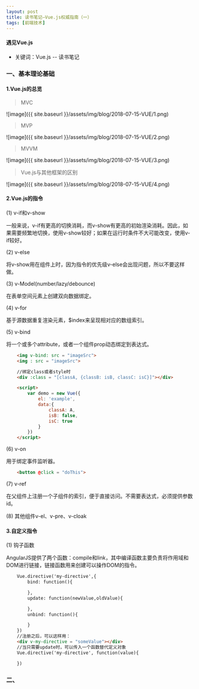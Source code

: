 ```yaml
---
layout: post
title: 读书笔记—Vue.js权威指南（一）
tags: [前端技术]
---
```

#### 遇见Vue.js

* 关键词：Vue.js -- 读书笔记

### 一、基本理论基础

#### 1.Vue.js的总览

> MVC

![image]({{ site.baseurl }}/assets/img/blog/2018-07-15-VUE/1.png)

> MVP

![image]({{ site.baseurl }}/assets/img/blog/2018-07-15-VUE/2.png)

> MVVM

![image]({{ site.baseurl }}/assets/img/blog/2018-07-15-VUE/3.png)

> Vue.js与其他框架的区别

![image]({{ site.baseurl }}/assets/img/blog/2018-07-15-VUE/4.png)

#### 2.Vue.js的指令

(1) v-if和v-show

一般来说，v-if有更高的切换消耗，而v-show有更高的初始渲染消耗。因此，如果需要频繁地切换，使用v-show较好；如果在运行时条件不大可能改变，使用v-if较好。

(2) v-else

将v-show用在组件上时，因为指令的优先级v-else会出现问题，所以不要这样做。

(3) v-Model(number/lazy/debounce)

在表单空间元素上创建双向数据绑定。

(4) v-for

基于源数据重复渲染元素，$index来呈现相对应的数组索引。

(5) v-bind

将一个或多个attribute，或者一个组件prop动态绑定到表达式。

```Html
    <img v-bind: src = "imageSrc">
    <img : src = "imageSrc">

    //绑定class或者style时
    <div :class = "[classA, {classB: isB, classC: isC}]"></div>

    <script>
        var demo = new Vue({
            el: 'example',
            data:{
                classA: A,
                isB: false,
                isC: true
            }
        })
    </script>
```

(6) v-on

用于绑定事件监听器。

```Html
    <button @click = "doThis">
```

(7) v-ref

在父组件上注册一个子组件的索引，便于直接访问。不需要表达式，必须提供参数id。

(8) 其他组件v-el、v-pre、v-cloak

#### 3.自定义指令

(1) 钩子函数

AngularJS提供了两个函数：compile和link，其中编译函数主要负责将作用域和DOM进行链接，链接函数用来创建可以操作DOM的指令。

```Html
    Vue.directive('my-directive',{
        bind: function(){

        },
        update: function(newValue,oldValue){

        },
        unbind: function(){

        }
    })
    //注册之后，可以这样用：
    <div v-my-directive = "someValue"></div>
    //当只需要update时，可以传入一个函数替代定义对象
    Vue.directive('my-directive', function(value){

    })
```



### 二、









